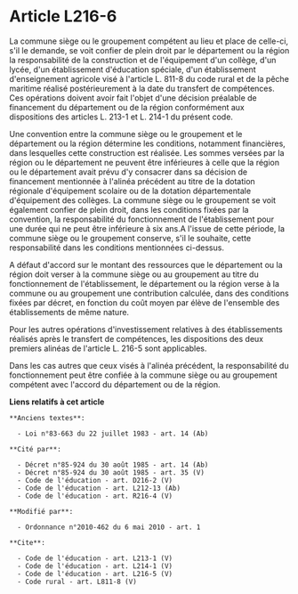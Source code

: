# Article L216-6

La commune siège ou le groupement compétent au lieu et place de celle-ci, s'il le demande, se voit confier de plein droit par
le département ou la région la responsabilité de la construction et de l'équipement d'un collège, d'un lycée, d'un
établissement d'éducation spéciale, d'un établissement d'enseignement agricole visé à l'article L. 811-8 du code rural et de
la pêche maritime réalisé postérieurement à la date du transfert de compétences. Ces opérations doivent avoir fait l'objet
d'une décision préalable de financement du département ou de la région conformément aux dispositions des articles L. 213-1 et
L. 214-1 du présent code. 

Une convention entre la commune siège ou le groupement et le département ou la région détermine les conditions, notamment
financières, dans lesquelles cette construction est réalisée. Les sommes versées par la région ou le département ne peuvent
être inférieures à celle que la région ou le département avait prévu d'y consacrer dans sa décision de financement mentionnée
à l'alinéa précédent au titre de la dotation régionale d'équipement scolaire ou de la dotation départementale d'équipement
des collèges. La commune siège ou le groupement se voit également confier de plein droit, dans les conditions fixées par la
convention, la responsabilité du fonctionnement de l'établissement pour une durée qui ne peut être inférieure à six ans.A
l'issue de cette période, la commune siège ou le groupement conserve, s'il le souhaite, cette responsabilité dans les
conditions mentionnées ci-dessus.

A défaut d'accord sur le montant des ressources que le département ou la région doit verser à la commune siège ou au
groupement au titre du fonctionnement de l'établissement, le département ou la région verse à la commune ou au groupement une
contribution calculée, dans des conditions fixées par décret, en fonction du coût moyen par élève de l'ensemble des
établissements de même nature. 

Pour les autres opérations d'investissement relatives à des établissements réalisés après le transfert de compétences, les
dispositions des deux premiers alinéas de l'article L. 216-5 sont applicables. 

Dans les cas autres que ceux visés à l'alinéa précédent, la responsabilité du fonctionnement peut être confiée à la commune
siège ou au groupement compétent avec l'accord du département ou de la région.

**Liens relatifs à cet article**

	**Anciens textes**:

	  - Loi n°83-663 du 22 juillet 1983 - art. 14 (Ab)

	**Cité par**:

	  - Décret n°85-924 du 30 août 1985 - art. 14 (Ab)
	  - Décret n°85-924 du 30 août 1985 - art. 35 (V)
	  - Code de l'éducation - art. D216-2 (V)
	  - Code de l'éducation - art. L212-13 (Ab)
	  - Code de l'éducation - art. R216-4 (V)

	**Modifié par**:

	  - Ordonnance n°2010-462 du 6 mai 2010 - art. 1

	**Cite**:

	  - Code de l'éducation - art. L213-1 (V)
	  - Code de l'éducation - art. L214-1 (V)
	  - Code de l'éducation - art. L216-5 (V)
	  - Code rural - art. L811-8 (V)
